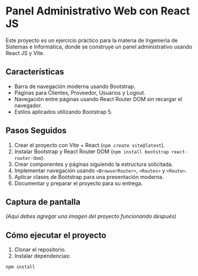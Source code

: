 # Panel Administrativo Web con React JS

Este proyecto es un ejercicio práctico para la materia de Ingeniería de Sistemas e Informática, donde se construye un panel administrativo usando React JS y Vite.

## Características

- Barra de navegación moderna usando Bootstrap.
- Páginas para Clientes, Proveedor, Usuarios y Logout.
- Navegación entre páginas usando React Router DOM sin recargar el navegador.
- Estilos aplicados utilizando Bootstrap 5.

## Pasos Seguidos

1. Crear el proyecto con Vite + React (`npm create vite@latest`).
2. Instalar Bootstrap y React Router DOM (`npm install bootstrap react-router-dom`).
3. Crear componentes y páginas siguiendo la estructura solicitada.
4. Implementar navegación usando `<BrowserRouter>`, `<Routes>` y `<Route>`.
5. Aplicar clases de Bootstrap para una presentación moderna.
6. Documentar y preparar el proyecto para su entrega.

## Captura de pantalla

*(Aquí debes agregar una imagen del proyecto funcionando después)*

## Cómo ejecutar el proyecto

1. Clonar el repositorio.
2. Instalar dependencias:

```bash
npm install
